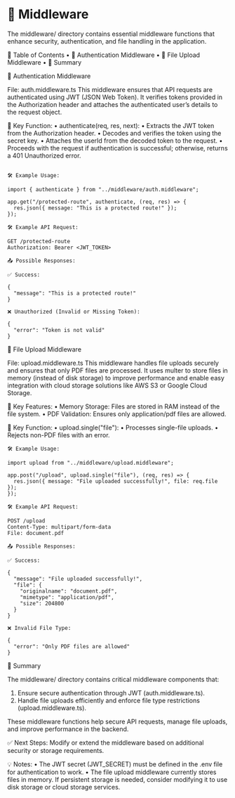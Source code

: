 # 📂 Middleware

The middleware/ directory contains essential middleware functions that enhance security, authentication, and file handling in the application.

📌 Table of Contents
 • 📌 Authentication Middleware
 • 📌 File Upload Middleware
 • 📌 Summary

📌 Authentication Middleware

File: auth.middleware.ts
This middleware ensures that API requests are authenticated using JWT (JSON Web Token). It verifies tokens provided in the Authorization header and attaches the authenticated user’s details to the request object.

🔹 Key Function:
 • authenticate(req, res, next):
 • Extracts the JWT token from the Authorization header.
 • Decodes and verifies the token using the secret key.
 • Attaches the userId from the decoded token to the request.
 • Proceeds with the request if authentication is successful; otherwise, returns a 401 Unauthorized error.

```

🛠️ Example Usage:

import { authenticate } from "../middleware/auth.middleware";

app.get("/protected-route", authenticate, (req, res) => {
  res.json({ message: "This is a protected route!" });
});

🛠️ Example API Request:

GET /protected-route
Authorization: Bearer <JWT_TOKEN>

📤 Possible Responses:

✅ Success:

{
  "message": "This is a protected route!"
}

❌ Unauthorized (Invalid or Missing Token):

{
  "error": "Token is not valid"
}

```

📌 File Upload Middleware

File: upload.middleware.ts
This middleware handles file uploads securely and ensures that only PDF files are processed. It uses multer to store files in memory (instead of disk storage) to improve performance and enable easy integration with cloud storage solutions like AWS S3 or Google Cloud Storage.

🔹 Key Features:
 • Memory Storage: Files are stored in RAM instead of the file system.
 • PDF Validation: Ensures only application/pdf files are allowed.

🔹 Key Function:
 • upload.single("file"):
 • Processes single-file uploads.
 • Rejects non-PDF files with an error.

```
🛠️ Example Usage:

import upload from "../middleware/upload.middleware";

app.post("/upload", upload.single("file"), (req, res) => {
  res.json({ message: "File uploaded successfully!", file: req.file });
});

🛠️ Example API Request:

POST /upload
Content-Type: multipart/form-data
File: document.pdf

📤 Possible Responses:

✅ Success:

{
  "message": "File uploaded successfully!",
  "file": {
    "originalname": "document.pdf",
    "mimetype": "application/pdf",
    "size": 204800
  }
}

❌ Invalid File Type:

{
  "error": "Only PDF files are allowed"
}
```

📌 Summary

The middleware/ directory contains critical middleware components that:

 1. Ensure secure authentication through JWT (auth.middleware.ts).
 2. Handle file uploads efficiently and enforce file type restrictions (upload.middleware.ts).

These middleware functions help secure API requests, manage file uploads, and improve performance in the backend.

✅ Next Steps: Modify or extend the middleware based on additional security or storage requirements.

💡 Notes:
 • The JWT secret (JWT_SECRET) must be defined in the .env file for authentication to work.
 • The file upload middleware currently stores files in memory. If persistent storage is needed, consider modifying it to use disk storage or cloud storage services.
